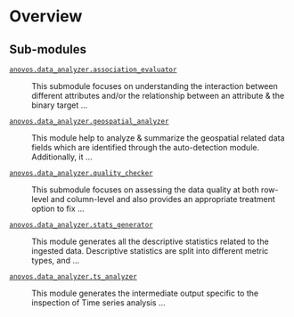 # Overview
## Sub-modules
<dl>
<dt><code class="name"><a title="anovos.data_analyzer.association_evaluator" href="association_evaluator.html">anovos.data_analyzer.association_evaluator</a></code></dt>
<dd>
<div class="desc"><p>This submodule focuses on understanding the interaction between different attributes and/or the relationship
between an attribute &amp; the binary target …</p></div>
</dd>
<dt><code class="name"><a title="anovos.data_analyzer.geospatial_analyzer" href="geospatial_analyzer.html">anovos.data_analyzer.geospatial_analyzer</a></code></dt>
<dd>
<div class="desc"><p>This module help to analyze &amp; summarize the geospatial related data fields which are identified through the auto-detection module. Additionally, it …</p></div>
</dd>
<dt><code class="name"><a title="anovos.data_analyzer.quality_checker" href="quality_checker.html">anovos.data_analyzer.quality_checker</a></code></dt>
<dd>
<div class="desc"><p>This submodule focuses on assessing the data quality at both row-level and column-level and also provides an
appropriate treatment option to fix …</p></div>
</dd>
<dt><code class="name"><a title="anovos.data_analyzer.stats_generator" href="stats_generator.html">anovos.data_analyzer.stats_generator</a></code></dt>
<dd>
<div class="desc"><p>This module generates all the descriptive statistics related to the ingested data. Descriptive statistics are
split into different metric types, and …</p></div>
</dd>
<dt><code class="name"><a title="anovos.data_analyzer.ts_analyzer" href="ts_analyzer.html">anovos.data_analyzer.ts_analyzer</a></code></dt>
<dd>
<div class="desc"><p>This module generates the intermediate output specific to the inspection of Time series analysis …</p></div>
</dd>
</dl>